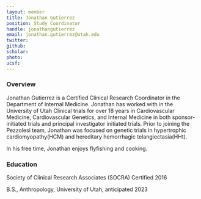 ```yaml
---
layout: member
title: Jonathan Gutierrez
position: Study Coordinator
handle: jonathangutierrez
email: jonathan.gutierrez@utah.edu
twitter: 
github: 
scholar: 
photo: 
ucsf: 
---
```


### Overview
Jonathan Gutierrez is a Certified Clinical Research Coordinator in the Department of Internal Medicine. Jonathan has worked with in the University of Utah Clinical trials for over 18 years in Cardiovascular Medicine, Cardiovascular Genetics, and Internal Medicine in both sponsor-initiated trials and principal investigator initiated trials. Prior to joining the Pezzolesi team, Jonathan was focused on genetic trials in hypertrophic cardiomyopathy(HCM) and hereditary hemorrhagic telangiectasia(HHt).

In his free time, Jonathan enjoys flyfishing and cooking.

### Education
Society of Clinical Research Associates (SOCRA) Certified 2016

B.S., Anthropology, University of Utah, anticipated 2023
